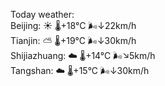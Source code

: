 Today weather:  
Beijing: ☀️   🌡️+18°C 🌬️↓22km/h  
Tianjin: ⛅️  🌡️+19°C 🌬️↓30km/h  
Shijiazhuang: ☁️   🌡️+14°C 🌬️↘5km/h  
Tangshan: ☁️   🌡️+15°C 🌬️↓30km/h  
